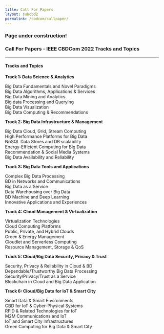 ```yaml
---
title: Call For Papers
layout: subcbd2
permalink: /cbdcom/callpaper/
---
```

<h3>Page under construction!</h3>

<h3>Call For Papers - IEEE CBDCom 2022 Tracks and Topics</h3>

<hr/>
<h4>Tracks and Topics</h4>

<p><b>Track 1: Data Science & Analytics  </b></p>
Big Data Fundamentals and Novel Paradigms
 <br/>Big Data Algorithms, Applications & Services
 <br/>Big Data Mining and Analytics
 <br/>Big data Processing and Querying
 <br/>Big Data Visualization
 <br/>Big Data Computing & Recommendations
 
<p><b>Track 2: Big Data Infrastructure & Management  </b></p>
Big Data Cloud, Grid, Stream Computing
 <br/>High Performance Platforms for Big Data
 <br/>NoSQL Data Stores and DB scalability
 <br/>Energy-Efficient Computing for Big Data
 <br/>Recommendation & Social Media Systems
 <br/>Big Data Availability and Reliability
 
<p><b>Track 3: Big Data Tools and Applications </b></p>
Complex Big Data Processing
 <br/>BD in Networks and Communications
 <br/>Big Data as a Service
 <br/>Data Warehousing over Big Data
 <br/>BD Machine and Deep Learning
<br/> Innovative Applications and Experiences

<p><b>Track 4: Cloud Management & Virtualization </b></p>
Virtualization Technologies
 <br/>Cloud Computing Platforms
 <br/>Public, Private, and Hybrid Clouds
 <br/>Green & Energy Management
 <br/>Cloudlet and Serverless Computing
 <br/>Resource Management, Storage & QoS
 
<p><b>Track 5: Cloud/Big Data Security, Privacy & Trust </b></p>
Security, Privacy & Reliability in Cloud & BD
 <br/>Dependable/Trustworthy Big Data Processing
 <br/>Security/Privacy/Trust as a Service
 <br/>Blockchain in Cloud and Big Data Application
 
<p><b>Track 6: Cloud/Big Data for IoT & Smart City </b></p>
Smart Data & Smart Environments
 <br/>CBD for IoT & Cyber-Physical Systems
 <br/>RFID & Related Technologies for IoT
 <br/>M2M Communications and IoT
<br/> IoT and Smart City Infrastructures
 <br/>Green Computing for Big Data & Smart City
